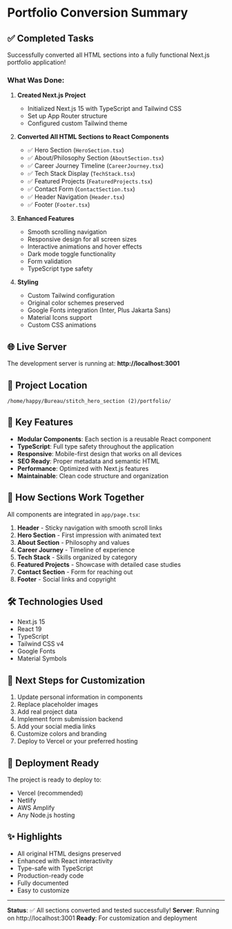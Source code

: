 # Portfolio Conversion Summary

## ✅ Completed Tasks

Successfully converted all HTML sections into a fully functional Next.js portfolio application!

### What Was Done:

1. **Created Next.js Project**
   - Initialized Next.js 15 with TypeScript and Tailwind CSS
   - Set up App Router structure
   - Configured custom Tailwind theme

2. **Converted All HTML Sections to React Components**
   - ✅ Hero Section (`HeroSection.tsx`)
   - ✅ About/Philosophy Section (`AboutSection.tsx`)
   - ✅ Career Journey Timeline (`CareerJourney.tsx`)
   - ✅ Tech Stack Display (`TechStack.tsx`)
   - ✅ Featured Projects (`FeaturedProjects.tsx`)
   - ✅ Contact Form (`ContactSection.tsx`)
   - ✅ Header Navigation (`Header.tsx`)
   - ✅ Footer (`Footer.tsx`)

3. **Enhanced Features**
   - Smooth scrolling navigation
   - Responsive design for all screen sizes
   - Interactive animations and hover effects
   - Dark mode toggle functionality
   - Form validation
   - TypeScript type safety

4. **Styling**
   - Custom Tailwind configuration
   - Original color schemes preserved
   - Google Fonts integration (Inter, Plus Jakarta Sans)
   - Material Icons support
   - Custom CSS animations

## 🌐 Live Server

The development server is running at:
**http://localhost:3001**

## 📂 Project Location

```
/home/happy/Bureau/stitch_hero_section (2)/portfolio/
```

## 🎯 Key Features

- **Modular Components**: Each section is a reusable React component
- **TypeScript**: Full type safety throughout the application
- **Responsive**: Mobile-first design that works on all devices
- **SEO Ready**: Proper metadata and semantic HTML
- **Performance**: Optimized with Next.js features
- **Maintainable**: Clean code structure and organization

## 🔄 How Sections Work Together

All components are integrated in `app/page.tsx`:

1. **Header** - Sticky navigation with smooth scroll links
2. **Hero Section** - First impression with animated text
3. **About Section** - Philosophy and values
4. **Career Journey** - Timeline of experience
5. **Tech Stack** - Skills organized by category
6. **Featured Projects** - Showcase with detailed case studies
7. **Contact Section** - Form for reaching out
8. **Footer** - Social links and copyright

## 🛠️ Technologies Used

- Next.js 15
- React 19
- TypeScript
- Tailwind CSS v4
- Google Fonts
- Material Symbols

## 📝 Next Steps for Customization

1. Update personal information in components
2. Replace placeholder images
3. Add real project data
4. Implement form submission backend
5. Add your social media links
6. Customize colors and branding
7. Deploy to Vercel or your preferred hosting

## 🚀 Deployment Ready

The project is ready to deploy to:
- Vercel (recommended)
- Netlify
- AWS Amplify
- Any Node.js hosting

## ✨ Highlights

- All original HTML designs preserved
- Enhanced with React interactivity
- Type-safe with TypeScript
- Production-ready code
- Fully documented
- Easy to customize

---

**Status**: ✅ All sections converted and tested successfully!
**Server**: Running on http://localhost:3001
**Ready**: For customization and deployment
